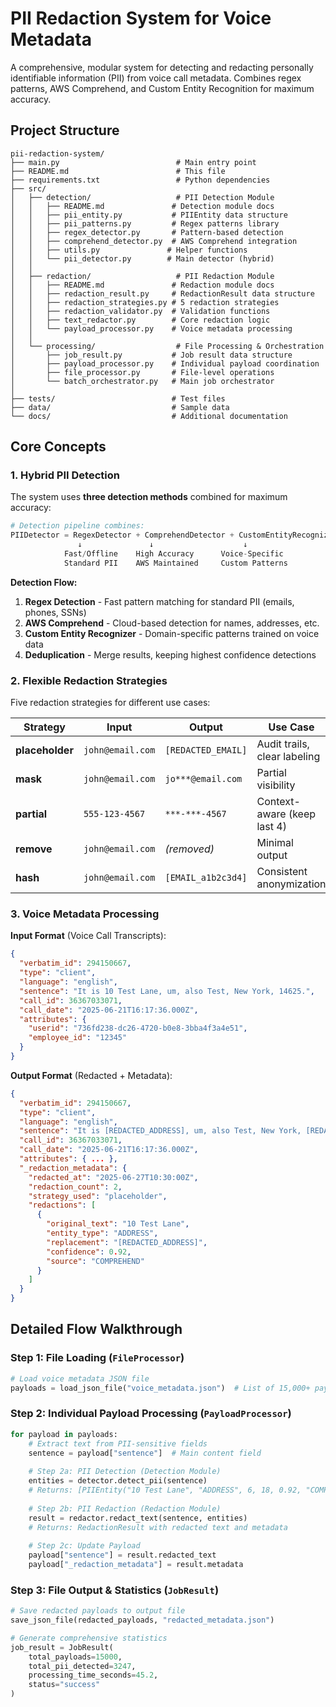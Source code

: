 # PII Redaction System for Voice Metadata

A comprehensive, modular system for detecting and redacting personally identifiable information (PII) from voice call metadata. Combines regex patterns, AWS Comprehend, and Custom Entity Recognition for maximum accuracy.

## Project Structure

```
pii-redaction-system/
├── main.py                          # Main entry point
├── README.md                        # This file
├── requirements.txt                 # Python dependencies
├── src/
│   ├── detection/                   # PII Detection Module
│   │   ├── README.md               # Detection module docs
│   │   ├── pii_entity.py           # PIIEntity data structure
│   │   ├── pii_patterns.py         # Regex patterns library
│   │   ├── regex_detector.py       # Pattern-based detection
│   │   ├── comprehend_detector.py  # AWS Comprehend integration
│   │   ├── utils.py               # Helper functions
│   │   └── pii_detector.py        # Main detector (hybrid)
│   │
│   ├── redaction/                   # PII Redaction Module
│   │   ├── README.md               # Redaction module docs
│   │   ├── redaction_result.py     # RedactionResult data structure
│   │   ├── redaction_strategies.py # 5 redaction strategies
│   │   ├── redaction_validator.py  # Validation functions
│   │   ├── text_redactor.py        # Core redaction logic
│   │   └── payload_processor.py    # Voice metadata processing
│   │
│   └── processing/                  # File Processing & Orchestration
│       ├── job_result.py           # Job result data structure
│       ├── payload_processor.py    # Individual payload coordination
│       ├── file_processor.py       # File-level operations
│       └── batch_orchestrator.py   # Main job orchestrator
│
├── tests/                          # Test files
├── data/                           # Sample data
└── docs/                           # Additional documentation
```

## Core Concepts

### 1. Hybrid PII Detection

The system uses **three detection methods** combined for maximum accuracy:

```python
# Detection pipeline combines:
PIIDetector = RegexDetector + ComprehendDetector + CustomEntityRecognizer
               ↓               ↓                    ↓
            Fast/Offline    High Accuracy      Voice-Specific
            Standard PII    AWS Maintained     Custom Patterns
```

**Detection Flow:**
1. **Regex Detection** - Fast pattern matching for standard PII (emails, phones, SSNs)
2. **AWS Comprehend** - Cloud-based detection for names, addresses, etc.
3. **Custom Entity Recognizer** - Domain-specific patterns trained on voice data
4. **Deduplication** - Merge results, keeping highest confidence detections

### 2. Flexible Redaction Strategies

Five redaction strategies for different use cases:

| Strategy | Input | Output | Use Case |
|----------|-------|--------|----------|
| **placeholder** | `john@email.com` | `[REDACTED_EMAIL]` | Audit trails, clear labeling |
| **mask** | `john@email.com` | `jo***@email.com` | Partial visibility |
| **partial** | `555-123-4567` | `***-***-4567` | Context-aware (keep last 4) |
| **remove** | `john@email.com` | _(removed)_ | Minimal output |
| **hash** | `john@email.com` | `[EMAIL_a1b2c3d4]` | Consistent anonymization |

### 3. Voice Metadata Processing

**Input Format** (Voice Call Transcripts):
```json
{
  "verbatim_id": 294150667,
  "type": "client",
  "language": "english", 
  "sentence": "It is 10 Test Lane, um, also Test, New York, 14625.",
  "call_id": 36367033071,
  "call_date": "2025-06-21T16:17:36.000Z",
  "attributes": {
    "userid": "736fd238-dc26-4720-b0e8-3bba4f3a4e51",
    "employee_id": "12345"
  }
}
```

**Output Format** (Redacted + Metadata):
```json
{
  "verbatim_id": 294150667,
  "type": "client", 
  "language": "english",
  "sentence": "It is [REDACTED_ADDRESS], um, also Test, New York, [REDACTED_ZIP].",
  "call_id": 36367033071,
  "call_date": "2025-06-21T16:17:36.000Z",
  "attributes": { ... },
  "_redaction_metadata": {
    "redacted_at": "2025-06-27T10:30:00Z",
    "redaction_count": 2,
    "strategy_used": "placeholder",
    "redactions": [
      {
        "original_text": "10 Test Lane",
        "entity_type": "ADDRESS",
        "replacement": "[REDACTED_ADDRESS]",
        "confidence": 0.92,
        "source": "COMPREHEND"
      }
    ]
  }
}
```

## Detailed Flow Walkthrough

### Step 1: File Loading (`FileProcessor`)
```python
# Load voice metadata JSON file
payloads = load_json_file("voice_metadata.json")  # List of 15,000+ payloads
```

### Step 2: Individual Payload Processing (`PayloadProcessor`)
```python
for payload in payloads:
    # Extract text from PII-sensitive fields
    sentence = payload["sentence"]  # Main content field
    
    # Step 2a: PII Detection (Detection Module)
    entities = detector.detect_pii(sentence)
    # Returns: [PIIEntity("10 Test Lane", "ADDRESS", 6, 18, 0.92, "COMPREHEND")]
    
    # Step 2b: PII Redaction (Redaction Module)  
    result = redactor.redact_text(sentence, entities)
    # Returns: RedactionResult with redacted text and metadata
    
    # Step 2c: Update Payload
    payload["sentence"] = result.redacted_text
    payload["_redaction_metadata"] = result.metadata
```

### Step 3: File Output & Statistics (`JobResult`)
```python
# Save redacted payloads to output file
save_json_file(redacted_payloads, "redacted_metadata.json")

# Generate comprehensive statistics
job_result = JobResult(
    total_payloads=15000,
    total_pii_detected=3247,
    processing_time_seconds=45.2,
    status="success"
)
```